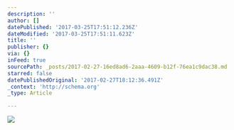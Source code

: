 ```yaml
---
description: ''
author: []
datePublished: '2017-03-25T17:51:12.236Z'
dateModified: '2017-03-25T17:51:11.623Z'
title: ''
publisher: {}
via: {}
inFeed: true
sourcePath: _posts/2017-02-27-16ed8ad6-2aaa-4609-b12f-76ea1c9dac38.md
starred: false
datePublishedOriginal: '2017-02-27T18:12:36.491Z'
_context: 'http://schema.org'
_type: Article

---
```

![](https://the-grid-user-content.s3-us-west-2.amazonaws.com/a3f0f3ae-35f1-4563-bcf7-283ee6810243.jpg)